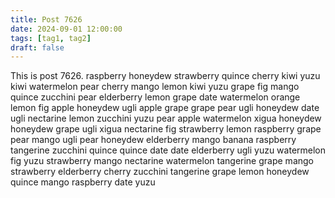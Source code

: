 ```yaml
---
title: Post 7626
date: 2024-09-01 12:00:00
tags: [tag1, tag2]
draft: false
---
```

This is post 7626.
raspberry
honeydew
strawberry
quince
cherry
kiwi
yuzu
kiwi
watermelon
pear
cherry
mango
lemon
kiwi
yuzu
grape
fig
mango
quince
zucchini
pear
elderberry
lemon
grape
date
watermelon
orange
lemon
fig
apple
honeydew
ugli
apple
grape
grape
pear
ugli
honeydew
date
ugli
nectarine
lemon
zucchini
yuzu
pear
apple
watermelon
xigua
honeydew
honeydew
grape
ugli
xigua
nectarine
fig
strawberry
lemon
raspberry
grape
pear
mango
ugli
pear
honeydew
elderberry
mango
banana
raspberry
tangerine
zucchini
quince
quince
date
date
elderberry
ugli
yuzu
watermelon
fig
yuzu
strawberry
mango
nectarine
watermelon
tangerine
grape
mango
strawberry
elderberry
cherry
zucchini
tangerine
grape
lemon
honeydew
quince
mango
raspberry
date
yuzu
